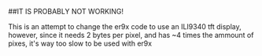 ##IT IS PROBABLY NOT WORKING!

This is an attempt to change the er9x code to use an ILI9340 tft display, however, since it needs 2 bytes per pixel, and has ~4 times the ammount of pixes, it's way too slow to be used with er9x
